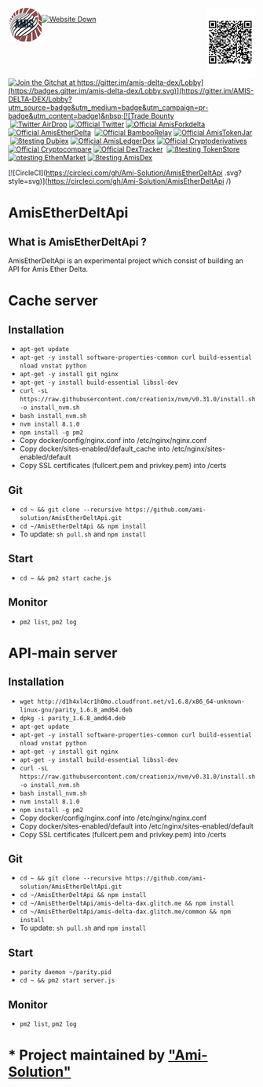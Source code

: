 <img align="left" src="https://raw.githubusercontent.com/amisolution/ERC20-AMIS/master/amis-logo3.png" alt="amis-logo3"/>
<img align="right" src="https://raw.githubusercontent.com/amisolution/ERC20-AMIS/master/images/AMIS-QRCODE.png" alt="AMIS-QRCODE" width="100"/>

[![Website Down](https://img.shields.io/badge/website-down-red.svg)](http://erc20-amis.amisolution.net/)&nbsp;
[![Join the Gitchat at https://gitter.im/amis-delta-dex/Lobby](https://badges.gitter.im/amis-delta-dex/Lobby.svg)](https://gitter.im/AMIS-DELTA-DEX/Lobby?utm_source=badge&utm_medium=badge&utm_campaign=pr-badge&utm_content=badge)&nbsp;[![Trade Bounty](https://img.shields.io/badge/trade-bounty-orange.svg)](https://github.com/amisolution/ERC20-AMIS/issues/)&nbsp;[![Twitter AirDrop](https://img.shields.io/badge/Twitter-Airdrop-red.svg)](https://twitter.com/AMIStoken_ERC20)&nbsp;[![Official Twitter](https://img.shields.io/badge/official-twitter-brightgreen.svg)](https://twitter.com/amis_erc20)&nbsp;[![Official AmisForkdelta](https://img.shields.io/badge/official-forkdelta-brightgreen.svg)](https://forkdelta.app/#!/trade/0x949bed886c739f1a3273629b3320db0c5024c719-ETH)
&nbsp;[![Official AmisEtherDelta](https://img.shields.io/badge/official-etherdelta-brightgreen.svg)](https://etherdelta.com/#0x949bed886c739f1a3273629b3320db0c5024c719-ETH)
&nbsp;[![Official BambooRelay](https://img.shields.io/badge/official-bamboorelay-brightgreen.svg)](https://bamboorelay.com/trade/AMIS-WETH)&nbsp;[![Official AmisTokenJar](https://img.shields.io/badge/official-tokenjar-brightgreen.svg)](https://tokenjar.io/amis)
&nbsp;[![ßtesting Dubiex](https://img.shields.io/badge/ßtesting-dubiex-yellow.svg)](https://dubiex.com/AMIS/ETH)&nbsp;[![Official AmisLedgerDex](https://img.shields.io/badge/official-ledgerdex-1330e3.svg)](https://app.ledgerdex.com/#/app/orders/maker-taker/AMIS/0x949bed886c739f1a3273629b3320db0c5024c719/WETH/0xc02aaa39b223fe8d0a0e5c4f27ead9083c756cc2
)&nbsp;[![Official Cryptoderivatives](https://img.shields.io/badge/official-cryptoderivatives-4330e7.svg)](https://cryptoderivatives.market/token/AMIS)&nbsp;[![Official Cryptocompare](https://img.shields.io/badge/official-cryptocompare-brightgreen.svg)](https://www.cryptocompare.com/coins/amis)&nbsp;[![Official DexTracker](https://img.shields.io/badge/official-dextracker-brightgreen.svg)](https://etherscan.io/dextracker?filter=&q=AMIS)
&nbsp;[![ßtesting TokenStore](https://img.shields.io/badge/ßtesting-TokenStore-yellow.svg)](https://token.store/trade/0x949bed886c739f1a3273629b3320db0c5024c719)
&nbsp;[![αtesting EthenMarket](https://img.shields.io/badge/αtesting-ethenmarket-lightgrey.svg)](https://ethen.market/949bed886c739f1a3273629b3320db0c5024c719)&nbsp;[![ßtesting AmisDex](https://img.shields.io/badge/ßtesting-amisdex-lightblue.svg)](https://amisdex.github.io/amis-exchange-www)


[![CircleCI](https://circleci.com/gh/Ami-Solution/AmisEtherDeltApi
.svg?style=svg)](https://circleci.com/gh/Ami-Solution/AmisEtherDeltApi
/)

# AmisEtherDeltApi

## What is AmisEtherDeltApi ?

AmisEtherDeltApi is an experimental project which consist of building an API for Amis Ether Delta. 

# Cache server 

## Installation

 * `apt-get update`
 * `apt-get -y install software-properties-common curl build-essential nload vnstat python`
 * `apt-get -y install git nginx`
 * `apt-get -y install build-essential libssl-dev`
 * `curl -sL https://raw.githubusercontent.com/creationix/nvm/v0.31.0/install.sh -o install_nvm.sh`
 * `bash install_nvm.sh`
 * `nvm install 8.1.0`
 * `npm install -g pm2`
 * Copy docker/config/nginx.conf into /etc/nginx/nginx.conf
 * Copy docker/sites-enabled/default_cache into /etc/nginx/sites-enabled/default
 * Copy SSL certificates (fullcert.pem and privkey.pem) into /certs

## Git

 * `cd ~ && git clone --recursive https://github.com/ami-solution/AmisEtherDeltApi.git`
 * `cd ~/AmisEtherDeltApi && npm install`
 * To update: `sh pull.sh` and `npm install`

## Start

 * `cd ~ && pm2 start cache.js`

## Monitor

 * `pm2 list`, `pm2 log`

# API-main server

## Installation

 * `wget http://d1h4xl4cr1h0mo.cloudfront.net/v1.6.8/x86_64-unknown-linux-gnu/parity_1.6.8_amd64.deb`
 * `dpkg -i parity_1.6.8_amd64.deb`
 * `apt-get update`
 * `apt-get -y install software-properties-common curl build-essential nload vnstat python`
 * `apt-get -y install git nginx`
 * `apt-get -y install build-essential libssl-dev`
 * `curl -sL https://raw.githubusercontent.com/creationix/nvm/v0.31.0/install.sh -o install_nvm.sh`
 * `bash install_nvm.sh`
 * `nvm install 8.1.0`
 * `npm install -g pm2`
 * Copy docker/config/nginx.conf into /etc/nginx/nginx.conf
 * Copy docker/sites-enabled/default into /etc/nginx/sites-enabled/default
 * Copy SSL certificates (fullcert.pem and privkey.pem) into /certs

## Git

 * `cd ~ && git clone --recursive https://github.com/ami-solution/AmisEtherDeltApi.git`
 * `cd ~/AmisEtherDeltApi && npm install`
 * `cd ~/AmisEtherDeltApi/amis-delta-dax.glitch.me && npm install`
 * `cd ~/AmisEtherDeltApi/amis-delta-dax.glitch.me/common && npm install`
 * To update: `sh pull.sh` and `npm install`

## Start

 * `parity daemon ~/parity.pid`
 * `cd ~ && pm2 start server.js`

## Monitor

 * `pm2 list`, `pm2 log`
 
# * Project maintained by ["Ami-Solution"](https://github.com/ami-solution)

